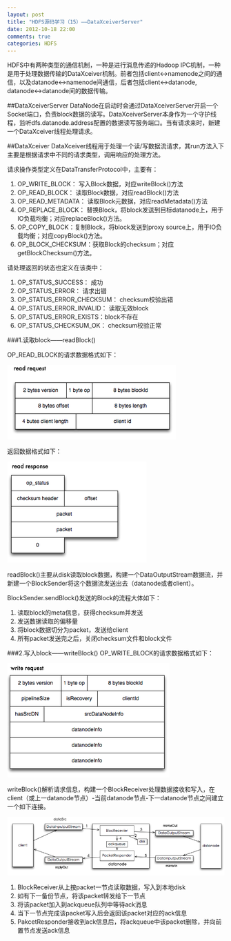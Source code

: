 ```yaml
---
layout: post
title: "HDFS源码学习（15）——DataXceiverServer"
date: 2012-10-18 22:00
comments: true
categories: HDFS
---
```


HDFS中有两种类型的通信机制，一种是进行消息传递的Hadoop IPC机制，一种是用于处理数据传输的DataXceiver机制。前者包括client<->namenode之间的通信，以及datanode<->namenode间通信，后者包括client<->datanode, datanode<->datanode间的数据传输。

##DataXceiverServer
DataNode在启动时会通过DataXceiverServer开启一个Socket端口，负责block数据的读写。DataXceiverServer本身作为一个守护线程，监听dfs.datanode.address配置的数据读写服务端口。当有请求来时，新建一个DataXceiver线程处理请求。

##DataXceiver
DataXceiver线程用于处理一个读/写数据流请求，其run方法入下主要是根据请求中不同的请求类型，调用响应的处理方法。


请求操作类型定义在DataTransferProtocol中，主要有：

1. OP_WRITE_BLOCK： 写入Block数据，对应writeBlock()方法
2. OP_READ_BLOCK： 读取Block数据，对应readBlock()方法
3. OP_READ_METADATA： 读取Block元数据，对应readMetadata()方法
4. OP_REPLACE_BLOCK： 替换Block，将block发送到目标datanode上，用于IO负载均衡；对应replaceBlock()方法。
5. OP_COPY_BLOCK：复制Block，将block发送到proxy source上，用于IO负载均衡；对应copyBlock()方法。
6. OP_BLOCK_CHECKSUM：获取Block的checksum；对应getBlockChecksum()方法。

请处理返回的状态也定义在该类中：

1. OP_STATUS_SUCCESS： 成功
2. OP_STATUS_ERROR： 请求出错
3. OP_STATUS_ERROR_CHECKSUM： checksum校验出错
4. OP_STATUS_ERROR_INVALID： 读取无效block
5. OP_STATUS_ERROR_EXISTS：block不存在
6. OP_STATUS_CHECKSUM_OK： checksum校验正常


###1.读取block——readBlock()

OP_READ_BLOCK的请求数据格式如下：

![READ_BLOCK](/images/hdfs/ReadBlock.png)

返回数据格式如下：

![READ_Response](/images/hdfs/ReadResponse.png)

readBlock()主要从disk读取block数据，构建一个DataOutputStream数据流，并新建一个BlockSender将这个数据流发送出去（datanode或者client）。

BlockSender.sendBlock()发送的Block的流程大体如下：

1. 读取block的meta信息，获得checksum并发送
2. 发送数据读取的偏移量
3. 将block数据切分为packet，发送给client
4. 所有packet发送完之后，关闭checksum文件和block文件



###2.写入block——writeBlock()
OP_WRITE_BLOCK的请求数据格式如下：

![WRITE_BLOCK](/images/hdfs/WriteRequest.png)


writeBlock()解析请求信息，构建一个BlockReceiver处理数据接收和写入，在client（或上一datanode节点）-当前datanode节点-下一datanode节点之间建立一个如下连接。

![WRITE_BLOCK](/images/hdfs/WriteBlock.png)

1. BlockReceiver从上按packet一节点读取数据，写入到本地disk
2. 如有下一备份节点，将该packet转发给下一节点
3. 将该packet加入到ackqueue队列中等待ack消息
4. 当下一节点完成该packet写入后会返回该packet对应的ack信息
5. PakcetResponder接收到ack信息后，将ackqueue中该packet删除，并向前置节点发送ack信息


